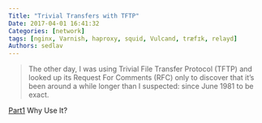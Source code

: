 ```yaml
---
Title: "Trivial Transfers with TFTP"
Date: 2017-04-01 16:41:32
Categories: [network]
tags: [nginx, Varnish, haproxy, squid, Vulcand, træfɪk, relayd]
Authors: sedlav
---
```


 > The other day, I was using Trivial File Transfer Protocol (TFTP) and looked up its Request For Comments (RFC) only to discover that it’s been around a while longer than I suspected: since June 1981 to be exact.

[Part1](https://www.linux.com/learn/sysadmin/2017/3/trivial-transfers-tftp-part-1-why-use-it) Why Use It?
